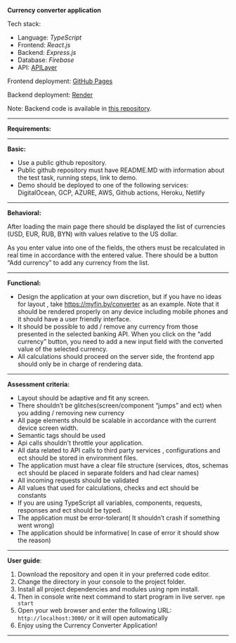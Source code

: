 **Currency converter application**

Tech stack:

* Language: *TypeScript*
* Frontend: *React.js*
* Backend: *Express.js*
* Database: *Firebase*
* API: [APILayer](https://apilayer.com/marketplace/exchangerates_data-api)

Frontend deployment: [GitHub Pages](https://nikmaunt.github.io/currency-converter/)

Backend deployment: [Render](https://render.com)

Note: Backend code is available in [this repository](https://github.com/Nikmaunt/Currency-converter_backend).

**********
**Requirements:**
**********

**Basic:**

* Use a public github repository.
* Public github repository must have README.MD with information about the test task,
  running steps, link to demo.
* Demo should be deployed to one of the following services: DigitalOcean, GCP, AZURE,
  AWS, Github actions, Heroku, Netlify
**********
**Behavioral:**

After loading the main page there should be displayed the list of currencies (USD, EUR,
RUB, BYN) with values relative to the US dollar.

As you enter value into one of the fields, the others must be recalculated in real time in
accordance with the entered value. There should be a button “Add currency” to add any
currency from the list.
**********
**Functional:**

* Design the application at your own discretion, but if you have no ideas for layout , take
  https://myfin.by/converter as an example. Note that it should be rendered properly on
  any device including mobile phones and it should have a user friendly interface.
* It should be possible to add / remove any currency from those presented in the selected
  banking API. When you click on the “add currency” button, you need to add a new input
  field with the converted value of the selected currency.
* All calculations should proceed on the server side, the frontend app should only be in
  charge of rendering data.
**********
**Assessment criteria:**

* Layout should be adaptive and fit any screen.
* There shouldn’t be glitches(screen/component “jumps” and ect) when you adding /
  removing new currency
* All page elements should be scalable in accordance with the current device screen
  width.
* Semantic tags should be used
* Api calls shouldn't throttle your application.
* All data related to API calls to third party services , configurations and ect should be
  stored in environment files.
* The application must have a clear file structure (services, dtos, schemas ect should be
  placed in separate folders and had clear names)
* All incoming requests should be validated
* All values that used for calculations, checks and ect should be constants
* If you are using TypeScript all variables, components, requests, responses and ect
  should be typed.
* The application must be error-tolerant( It shouldn’t crash if something went wrong)
* The application should be informative( In case of error it should show the reason)
**********
**User guide**:
1. Download the repository and open it in your preferred code editor.
2. Change the directory in your console to the project folder.
3. Install all project dependencies and modules using npm install.
4. Then in console write next command to start program in live server. `npm start`
5. Open your web browser and enter the following URL: `http://localhost:3000/` or it will open automatically
6. Enjoy using the Currency Converter Application!
**********

